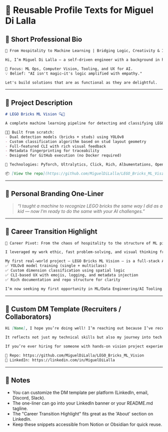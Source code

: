 # 📄 Reusable Profile Texts for Miguel Di Lalla

## 🔹 Short Professional Bio

```md
🚀 From Hospitality to Machine Learning | Bridging Logic, Creativity & Impact

Hi, I’m Miguel Di Lalla — a self-driven engineer with a background in hospitality and a passion for building elegant machine learning pipelines. My first full-stack ML project, LEGO Bricks ML Vision, showcases my ability to turn abstract problems into concrete solutions using YOLOv8, custom geometry-based algorithms, and modular CLI tools.

🔧 Focus: ML Ops, Computer Vision, Tooling, and UX for AI.
💡 Belief: "AI isn't magic—it's logic amplified with empathy."

Let's build solutions that are as functional as they are delightful.
```

---

## 🔹 Project Description

```md
# LEGO Bricks ML Vision 🔍🧱

A complete machine learning pipeline for detecting and classifying LEGO bricks from images, designed with reproducibility, usability, and storytelling in mind.

👨‍🔧 Built from scratch:
- Dual detection models (bricks + studs) using YOLOv8
- Custom classification algorithm based on stud layout geometry
- Full-featured CLI with rich visual feedback
- Metadata fingerprinting for traceability
- Designed for GitHub execution (no Docker required)

🎯 Technologies: PyTorch, Ultralytics, Click, Rich, Albumentations, OpenCV

📦 [View the repo](https://github.com/MiguelDiLalla/LEGO_Bricks_ML_Vision) | 📸 Try the CLI | 📬 [Let’s connect](https://www.linkedin.com/in/MiguelDiLalla)
```

---

## 🔹 Personal Branding One-Liner

> *“I taught a machine to recognize LEGO bricks the same way I did as a kid — now I’m ready to do the same with your AI challenges.”*

---

## 🔹 Career Transition Highlight

```md
🎯 Career Pivot: From the chaos of hospitality to the structure of ML pipelines.

I leveraged my work ethic, fast problem-solving, and visual thinking from years in hospitality to train object detection models, structure automation workflows, and build user-friendly tools in Python.

My first real-world project — LEGO Bricks ML Vision — is a full-stack AI case study that includes:
✅ YOLOv8 model training (single + multiclass)
✅ Custom dimension classification using spatial logic
✅ CLI-based UX with emojis, logging, and metadata injection
✅ Rich documentation and repo structure for clarity

I’m now seeking my first opportunity in ML/Data Engineering/AI Tooling.
```

---

## 🔹 Custom DM Template (Recruiters / Collaborators)

```md
Hi [Name], I hope you’re doing well! I’m reaching out because I’ve recently completed my first full-stack ML project — LEGO Bricks ML Vision — where I designed a complete computer vision pipeline with YOLOv8, custom classification logic, and a user-friendly CLI tool.

It reflects not just my technical skills but also my journey into tech from hospitality, and my ability to communicate solutions clearly.

If you’re ever hiring for someone with hands-on vision project experience (plus a creative mindset), I’d love to connect or get your feedback. 😊

🔗 Repo: https://github.com/MiguelDiLalla/LEGO_Bricks_ML_Vision
🔗 LinkedIn: https://linkedin.com/in/MiguelDiLalla
```

---

## 🔹 Notes

- You can customize the DM template per platform (LinkedIn, email, Discord, Slack).
- The one-liner can go into your LinkedIn banner or your README.md tagline.
- The "Career Transition Highlight" fits great as the 'About' section on LinkedIn.
- Keep these snippets accessible from Notion or Obsidian for quick reuse.

